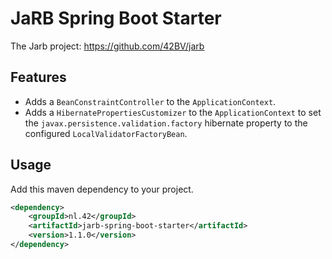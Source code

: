 # JaRB Spring Boot Starter

The Jarb project: https://github.com/42BV/jarb

## Features
- Adds a `BeanConstraintController` to the `ApplicationContext`.
- Adds a `HibernatePropertiesCustomizer` to the `ApplicationContext` 
to set the `javax.persistence.validation.factory` hibernate property to the configured `LocalValidatorFactoryBean`.

## Usage
Add this maven dependency to your project.

```xml
<dependency>
    <groupId>nl.42</groupId>
    <artifactId>jarb-spring-boot-starter</artifactId>
    <version>1.1.0</version>
</dependency>
```